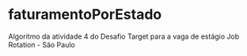 # faturamentoPorEstado
Algoritmo da atividade 4 do Desafio Target para a vaga de estágio Job Rotation - São Paulo
